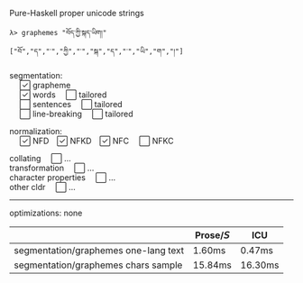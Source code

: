 Pure-Haskell proper unicode strings

```
λ> graphemes "བོད་ཀྱི་སྐད་ཡིག།"
["བོ","ད","་","ཀྱི","་","སྐ","ད","་","ཡི","ག","།"]
```


segmentation:  
  ✓⃞ grapheme  
  ✓⃞ words  ⃞ tailored  
   ⃞ sentences  ⃞ tailored  
   ⃞ line-breaking  ⃞ tailored

normalization:  
  ✓⃞ NFD ✓⃞ NFKD ✓⃞ NFC  ⃞ NFKC

collating  ⃞ …  
transformation  ⃞ …  
character properties  ⃞ …  
other cldr  ⃞ …  



-------


optimizations: none

|       	                                |  Prose/𝘚    |  ICU          |
|-----------------------------------------------|------------|---------------|
|segmentation/graphemes one-lang text           | 1.60ms     | 0.47ms        |
|segmentation/graphemes chars sample            | 15.84ms    | 16.30ms       |


